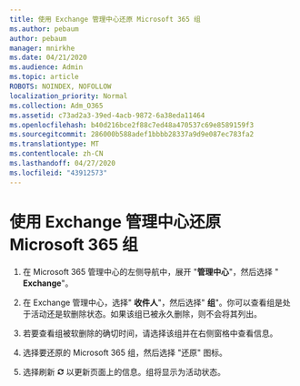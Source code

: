 ```yaml
---
title: 使用 Exchange 管理中心还原 Microsoft 365 组
ms.author: pebaum
author: pebaum
manager: mnirkhe
ms.date: 04/21/2020
ms.audience: Admin
ms.topic: article
ROBOTS: NOINDEX, NOFOLLOW
localization_priority: Normal
ms.collection: Adm_O365
ms.assetid: c73ad2a3-39ed-4acb-9872-6a38eda11464
ms.openlocfilehash: b40d216bce2f88c7ed48a470537c69e8589159f3
ms.sourcegitcommit: 286000b588adef1bbbb28337a9d9e087ec783fa2
ms.translationtype: MT
ms.contentlocale: zh-CN
ms.lasthandoff: 04/27/2020
ms.locfileid: "43912573"
---
```

# <a name="restore-an-microsoft-365-group-using-the-exchange-admin-center"></a>使用 Exchange 管理中心还原 Microsoft 365 组

1. 在 Microsoft 365 管理中心的左侧导航中，展开 "**管理中心**"，然后选择 " **Exchange**"。
    
2. 在 Exchange 管理中心，选择" **收件人**"，然后选择" **组**"。你可以查看组是处于活动还是软删除状态。如果该组已被永久删除，则不会将其列出。
    
3. 若要查看组被软删除的确切时间，请选择该组并在右侧窗格中查看信息。
    
4. 选择要还原的 Microsoft 365 组，然后选择 "还原" 图标。
    
5. 选择刷新 !['刷新'图标](media/6464df90-2a91-4c1f-92a6-9a38c7696ac3.gif) 以更新页面上的信息。组将显示为活动状态。 
    

